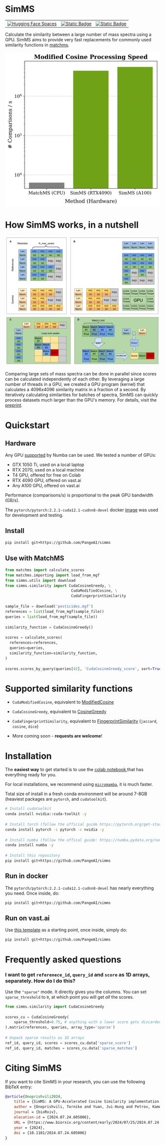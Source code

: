 
# SimMS

<table>
<tr>
  <!-- Disable huggingface space until there's any demand -->
  <td>
    <a href="https://huggingface.co/spaces/TornikeO/simms" rel="nofollow"><img src="https://img.shields.io/badge/%F0%9F%A4%97%20Spaces-Demo-blue" alt="Hugging Face Spaces" style="max-width: 100%;"></a>
  </td>
  <!-- Needs an update -->
  <!-- <td>
    <a target="_blank" href="https://colab.research.google.com/drive/1ppcCy5gTWUaOQdnH4eXqyEn2hBaQRolR?usp=sharing">
      <img alt="Static Badge" src="https://img.shields.io/badge/colab-quickstart-blue?logo=googlecolab">
    </a>
  </td> -->
  <td>
    <a target="_blank" href="https://colab.research.google.com/github/PangeAI/simms/blob/main/notebooks/samples/colab_tutorial_pesticide.ipynb">
      <img alt="Static Badge" src="https://img.shields.io/badge/colab-quickstart-blue?logo=googlecolab">
    </a>
  </td>
  <td>
    <a target="_blank" href="https://colab.research.google.com/github/PangeAI/simms/blob/main/notebooks/samples/upload_your_own_mgf.ipynb">
      <img alt="Static Badge" src="https://img.shields.io/badge/colab-upload_your_mgf-blue?logo=googlecolab">
    </a>
  </td>
</tr>
</table>

Calculate the similarity between a large number of mass spectra using a GPU. SimMS aims to provide very fast replacements for commonly used similarity functions in [matchms](https://github.com/matchms/matchms).

<div style='text-align:center'>
  
  ![img](./assets/perf_speedup.svg)
  
</div>

# How SimMS works, in a nutshell

![alt text](assets/visual_guide.png)

Comparing large sets of mass spectra can be done in parallel since scores can be calculated independently of each other. 
By leveraging a large number of threads in a GPU, we created a GPU program (kernel) that calculates a 4096x4096
 similarity matrix in a fraction of a second. 
By iteratively calculating similarities for batches of spectra, SimMS can quickly process datasets much larger than the GPU's memory. 
For details, visit the [preprint](https://www.biorxiv.org/content/biorxiv/early/2024/07/25/2024.07.24.605006.full.pdf).

# Quickstart

## Hardware

Any GPU [supported](https://numba.pydata.org/numba-doc/dev/cuda/overview.html#requirements) by Numba can be used. We tested a number of GPUs:
- GTX 1050 Ti, used on a local laptop
- RTX 2070, used on a local machine
- T4 GPU, offered for free on Colab
- RTX 4090 GPU, offered on vast.ai
- Any A100 GPU, offered on vast.ai

Performance (comparisons/s) is proportional to the peak GPU bandwidth (GB/s).

The `pytorch/pytorch:2.2.1-cuda12.1-cudnn8-devel` docker [image](https://hub.docker.com/layers/pytorch/pytorch/2.2.1-cuda12.1-cudnn8-devel/images/sha256-42204bca460bb77cbd524577618e1723ad474e5d77cc51f94037fffbc2c88c6f?context=explore) was used for development and testing. 

## Install
```bash
pip install git+https://github.com/PangeAI/simms
```

## Use with MatchMS

```py
from matchms import calculate_scores
from matchms.importing import load_from_mgf
from simms.utils import download
from simms.similarity import CudaCosineGreedy, \
                              CudaModifiedCosine, \
                              CudaFingerprintSimilarity

sample_file = download('pesticides.mgf')
references = list(load_from_mgf(sample_file))
queries = list(load_from_mgf(sample_file))

similarity_function = CudaCosineGreedy()

scores = calculate_scores( 
  references=references,
  queries=queries,
  similarity_function=similarity_function, 
)

scores.scores_by_query(queries[42], 'CudaCosineGreedy_score', sort=True)
```

# Supported similarity functions

- `CudaModifiedCosine`, equivalent to [ModifiedCosine](https://matchms.readthedocs.io/en/latest/api/matchms.similarity.ModifiedCosine.html)
- `CudaCosineGreedy`, equivalent to [CosineGreedy](https://matchms.readthedocs.io/en/latest/_modules/matchms/similarity/CosineGreedy.html)
- `CudaFingerprintSimilarity`, equivalent to [FingerprintSimilarity](https://matchms.readthedocs.io/en/latest/_modules/matchms/similarity/FingerprintSimilarity.html) (`jaccard`, `cosine`, `dice`)

- More coming soon - **requests are welcome**!


# Installation
The **easiest way** to get started is to use the <a target="_blank" href="https://colab.research.google.com/github/PangeAI/simms/blob/main/notebooks/samples/colab_tutorial_pesticide.ipynb">colab notebook
</a>  that has everything ready for you.

For local installations, we recommend using [`micromamba`](https://mamba.readthedocs.io/en/latest/installation/micromamba-installation.html), it is much faster. 

Total size of install in a fresh conda environment will be around 7-8GB (heaviest packages are `pytorch`, and `cudatoolkit`).

```bash
# Install cudatoolkit
conda install nvidia::cuda-toolkit -y

# Install torch (follow the official guide https://pytorch.org/get-started/locally/#start-locally)
conda install pytorch -c pytorch -c nvidia -y

# Install numba (follow the offical guide: https://numba.pydata.org/numba-doc/latest/user/installing.html#installing-using-conda-on-x86-x86-64-power-platforms)
conda install numba -y

# Install this repository
pip install git+https://github.com/PangeAI/simms
```

## Run in docker

The `pytorch/pytorch:2.2.1-cuda12.1-cudnn8-devel` has nearly everything you need. Once inside, do:

```sh
pip install git+https://github.com/PangeAI/simms
```

## Run on vast.ai

Use [this template](https://cloud.vast.ai/?ref_id=51575&template_id=f45f6048db515291bda978a34e908d09) as a starting point, once inside, simply do:

```sh
pip install git+https://github.com/PangeAI/simms
```

# Frequently asked questions

### I want to get `referenece_id`, `query_id` and `score` as 1D arrays, separately. How do I do this?

Use the `"sparse"` mode. It directly gives you the columns. You can set `sparse_threshold` to `0`, at which point you will get *all* the scores.

```py
from simms.similarity import CudaCosineGreedy

scores_cu = CudaCosineGreedy(
    sparse_threshold=0.75, # anything with a lower score gets discarded
).matrix(references, queries, array_type='sparse')

# Unpack sparse results as 1D arrays
ref_id, query_id, scores = scores_cu.data['sparse_score']
ref_id, query_id, matches = scores_cu.data['sparse_matches']
```


# Citing SimMS  

If you want to cite SimMS in your research, you can use the following BibTeX entry:

```bibtex
@article{Onoprishvili2024,
	title = {SimMS: A GPU-Accelerated Cosine Similarity implementation for Tandem Mass Spectrometry},
	author = {Onoprishvili, Tornike and Yuan, Jui-Hung and Petrov, Kamen and Ingalalli, Vijay and Khederlarian, Lila and Leuchtenmuller, Niklas and Chandra, Sona and Duarte, Aurelien and Bender, Andreas and Gloaguen, Yoann},
	journal = {bioRxiv},
	elocation-id = {2024.07.24.605006},
	URL = {https://www.biorxiv.org/content/early/2024/07/25/2024.07.24.605006},
	year = {2024},
	doi = {10.1101/2024.07.24.605006}
}
```
